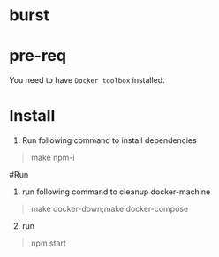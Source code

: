# burst
# pre-req
You need to have `Docker toolbox` installed.

# Install 
1. Run following command to install dependencies
> make npm-i

#Run 
1. run following command to cleanup docker-machine 
> make docker-down;make docker-compose
2. run
> npm start

